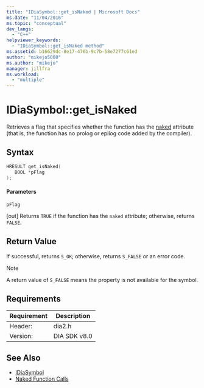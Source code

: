 ```yaml
---
title: "IDiaSymbol::get_isNaked | Microsoft Docs"
ms.date: "11/04/2016"
ms.topic: "conceptual"
dev_langs:
  - "C++"
helpviewer_keywords:
  - "IDiaSymbol::get_isNaked method"
ms.assetid: b16629dc-8e17-476b-9c7b-58e7277c61ed
author: "mikejo5000"
ms.author: "mikejo"
manager: jillfra
ms.workload:
  - "multiple"
---
```

# IDiaSymbol::get_isNaked
Retrieves a flag that specifies whether the function has the [naked](/cpp/cpp/naked-cpp) attribute (that is, the function has no prolog or epilog code added by the compiler).

## Syntax

```C++
HRESULT get_isNaked(
   BOOL *pFlag
);
```

#### Parameters
 `pFlag`

[out] Returns `TRUE` if the function has the `naked` attribute; otherwise, returns `FALSE`.

## Return Value
 If successful, returns `S_OK`; otherwise, returns `S_FALSE` or an error code.

> [!NOTE]
> A return value of `S_FALSE` means the property is not available for the symbol.

## Requirements

|Requirement|Description|
|-----------------|-----------------|
|Header:|dia2.h|
|Version:|DIA SDK v8.0|

## See Also
- [IDiaSymbol](../../debugger/debug-interface-access/idiasymbol.md)
- [Naked Function Calls](/cpp/cpp/naked-function-calls)